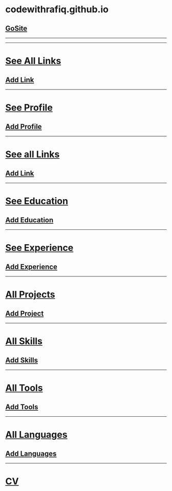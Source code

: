 # codewithrafiq.github.io
## [GoSite](https://codewithrafiq.github.io)
___
___
# [See All Links](https://raw.githubusercontent.com/rafiquljislam/Portfolio-Admin-Panel/main/Links.json)
## [Add Link](https://github.com/rafiquljislam/Portfolio-Admin-Panel/edit/main/Links.json)
___
# [See Profile](https://raw.githubusercontent.com/rafiquljislam/Portfolio-Admin-Panel/main/About.json)
## [Add Profile](https://github.com/rafiquljislam/Portfolio-Admin-Panel/edit/main/About.json)
___
# [See all Links](https://raw.githubusercontent.com/rafiquljislam/Portfolio-Admin-Panel/main/Links.json)
## [Add Link](https://github.com/rafiquljislam/Portfolio-Admin-Panel/edit/main/Links.json)
___
# [See Education](https://raw.githubusercontent.com/rafiquljislam/Portfolio-Admin-Panel/main/Education.json)
## [Add Education](https://github.com/rafiquljislam/Portfolio-Admin-Panel/edit/main/Education.json)
___
# [See Experience](https://raw.githubusercontent.com/rafiquljislam/Portfolio-Admin-Panel/main/Experience.json)
## [Add Experience](https://github.com/rafiquljislam/Portfolio-Admin-Panel/edit/main/Experience.json)
___
# [All Projects](https://raw.githubusercontent.com/rafiquljislam/Portfolio-Admin-Panel/main/Project.json)
## [Add Project](https://github.com/rafiquljislam/Portfolio-Admin-Panel/edit/main/Project.json)
___
# [All Skills](https://raw.githubusercontent.com/rafiquljislam/Portfolio-Admin-Panel/main/Skills.json)
## [Add Skills](https://github.com/rafiquljislam/Portfolio-Admin-Panel/edit/main/Skills.json)
___
# [All Tools](https://raw.githubusercontent.com/rafiquljislam/Portfolio-Admin-Panel/main/Tools.json)
## [Add Tools](https://github.com/rafiquljislam/Portfolio-Admin-Panel/edit/main/Tools.json)
___
# [All Languages](https://raw.githubusercontent.com/rafiquljislam/Portfolio-Admin-Panel/main/languages.json)
## [Add Languages](https://github.com/rafiquljislam/Portfolio-Admin-Panel/edit/main/languages.json)
___
# [CV](https://github.com/rafiquljislam/Portfolio-Admin-Panel/blob/main/cv.pdf)
